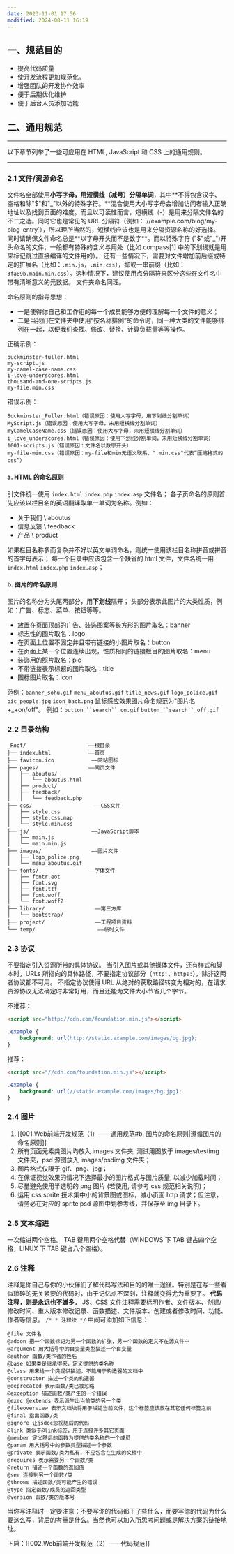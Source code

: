 ```yaml
---
date: 2023-11-01 17:56
modified: 2024-08-11 16:19
---
```


## 一、规范目的
- 提高代码质量
- 使开发流程更加规范化。
- 增强团队的开发协作效率
- 便于后期优化维护
- 便于后台人员添加功能
## 二、通用规范

---

以下章节列举了一些可应用在 HTML, JavaScript 和 CSS 上的通用规则。

---

### 2.1 文件/资源命名
文件名全部使用**小写字母，用短横线（减号）分隔单词**，其中**不得包含汉字、空格和除"$"和"_"以外的特殊字符。**混合使用大小写字母会增加访问者输入正确地址以及找到页面的难度。而且以可读性而言，短横线（-）是用来分隔文件名的不二之选。同时它也是常见的 URL 分隔符（例如：`//example.com/blog/my-blog-entry`），所以理所当然的，短横线应该也是用来分隔资源名称的好选择。
同时请确保文件命名总是**以字母开头而不是数字**。而以特殊字符 ("$"或"_")开头命名的文件，一般都有特殊的含义与用处（比如 compass[1] 中的下划线就是用来标记跳过直接编译的文件用的）。
还有一些情况下，需要对文件增加前后缀或特定的扩展名（比如：`.min.js`，`.min.css`），抑或一串前缀（比如：`3fa89b.main.min.css`）。这种情况下，建议使用点分隔符来区分这些在文件名中带有清晰意义的元数据。
文件夹命名同理。

命名原则的指导思想：
- 一是使得你自己和工作组的每一个成员能够方便的理解每一个文件的意义；
- 二是当我们在文件夹中使用“按名称排例”的命令时，同一种大类的文件能够排列在一起，以便我们查找、修改、替换、计算负载量等等操作。

正确示例：
```
buckminster-fuller.html
my-script.js
my-camel-case-name.css
i-love-underscores.html
thousand-and-one-scripts.js
my-file.min.css
```

错误示例：
```
Buckminster_Fuller.html（错误原因：使用大写字母，用下划线分割单词）
MyScript.js（错误原因：使用大写字母，未用短横线分割单词）
myCamelCaseName.css（错误原因：使用大写字母，未用短横线分割单词）
i_love_underscores.html（错误原因：使用下划线分割单词，未用短横线分割单词）
1001-scripts.js（错误原因：文件名以数字开头）
my-file-min.css（错误原因：my-file和min无语义联系，".min.css"代表“压缩格式的css”）
```

#### a. HTML 的命名原则
引文件统一使用 `index.html` `index.php` `index.asp` 文件名；
各子页命名的原则首先应该以栏目名的英语翻译取单一单词为名称。例如： 
- 关于我们 \ aboutus 
- 信息反馈 \ feedback 
- 产品 \ product

如果栏目名称多而复杂并不好以英文单词命名，则统一使用该栏目名称拼音或拼音的首字母表示；
每一个目录中应该包含一个缺省的 html 文件，文件名统一用 `index.html` `index.php` `index.asp`；

#### b. 图片的命名原则
图片的名称分为头尾两部分，用**下划线**隔开；
头部分表示此图片的大类性质，例如：广告、标志、菜单、按钮等等。
- 放置在页面顶部的广告、装饰图案等长方形的图片取名：banner
- 标志性的图片取名：logo
- 在页面上位置不固定并且带有链接的小图片取名：button
- 在页面上某一个位置连续出现，性质相同的链接栏目的图片取名：menu
- 装饰用的照片取名：pic
- 不带链接表示标题的图片取名：title
- 图标图片取名：icon

范例：`banner_sohu.gif` `menu_aboutus.gif` `title_news.gif` `logo_police.gif` `pic_people.jpg` `icon_back.png`
鼠标感应效果图片命名规范为"图片名+_+on/off"。
例如：`button_``search``_on.gif` `button_``search``_off.gif`

### 2.2 目录结构
```
_Root/                    ——根目录
├── index.html            ——首页
├── favicon.ico            ——网站图标
├── pages/                ——网页文件
│   ├── aboutus/
│   │   └── aboutus.html
│   ├── product/
│   ├── feedback/
│   │   └── feedback.php
├── css/                    ——CSS文件
│   ├── style.css
│   ├── style.css.map
│   └── style.min.css
├── js/                    ——JavaScript脚本
│   ├── main.js
│   └── main.min.js
├── images/                ——图片文件
│   ├── logo_police.png
│   └── menu_aboutus.gif
├── fonts/                ——字体文件
│   ├── fontr.eot
│   ├── font.svg
│   ├── font.ttf
│   ├── font.woff
│   └── font.woff2
├── library/                ——第三方库
│   └── bootstrap/
├── project/                ——工程项目资料
└── temp/                    ——临时文件
```

### 2.3 协议
不要指定引入资源所带的具体协议。
当引入图片或其他媒体文件，还有样式和脚本时，URLs 所指向的具体路径，不要指定协议部分（`http:`，`https:`），除非这两者协议都不可用。
不指定协议使得 URL 从绝对的获取路径转变为相对的，在请求资源协议无法确定时非常好用，而且还能为文件大小节省几个字节。

不推荐：
```html
<script src="http://cdn.com/foundation.min.js"></script>
```
```css
.example {
    background: url(http://static.example.com/images/bg.jpg);
}
```

推荐：
```html
<script src="//cdn.com/foundation.min.js"></script>
```
```css
.example {
    background: url(//static.example.com/images/bg.jpg);
}
```

### 2.4 图片

1. [[001.Web前端开发规范（1）——通用规范#b. 图片的命名原则|遵循图片的命名原则]]
2. 所有页面元素类图片均放入 images 文件夹, 测试用图放于 images/testimg 文件夹，psd 源图放入 images/psdimg 文件夹；
3. 图片格式仅限于 gif、png、jpg；
4. 在保证视觉效果的情况下选择最小的图片格式与图片质量, 以减少加载时间；
5. 尽量避免使用半透明的 png 图片 (若使用, 请参考 css 规范相关说明)；
6. 运用 css sprite 技术集中小的背景图或图标，减小页面 http 请求；但注意，请务必在对应的 sprite psd 源图中划参考线，并保存至 img 目录下。

### 2.5 文本缩进
一次缩进两个空格。
TAB 键用两个空格代替（WINDOWS 下 TAB 键占四个空格，LINUX 下 TAB 键占八个空格）。

### 2.6 注释
注释是你自己与你的小伙伴们了解代码写法和目的的唯一途径。特别是在写一些看似琐碎的无关紧要的代码时，由于记忆点不深刻，注释就变得尤为重要了。
**代码注释，则是永远也不嫌多。**
JS、CSS 文件注释需要标明作者、文件版本、创建/修改时间、重大版本修改记录、函数描述、文件版本、创建或者修改时间、功能、作者等信息。
`/* * 注释块 */`
中间可添加如下信息：
```
@file 文件名
@addon 把一个函数标记为另一个函数的扩张，另一个函数的定义不在源文件中
@argument 用大括号中的自变量类型描述一个自变量
@author 函数/类作者的姓名
@base 如果类是继承得来，定义提供的类名称
@class 用来给一个类提供描述，不能用于构造器的文档中
@constructor 描述一个类的构造器
@deprecated 表示函数/类已被忽略
@exception 描述函数/类产生的一个错误
@exec @extends 表示派生出当前类的另一个类
@fileoverview 表示文档块将用于描述当前文件，这个标签应该放在其它任何标签之前
@final 指出函数/类
@ignore 让jsdoc忽视随后的代码
@link 类似于@link标签，用于连接许多其它页面
@member 定义随后的函数为提供的类名称的一个成员
@param 用大括号中的参数类型描述一个参数
@private 表示函数/类为私有，不应包含在生成的文档中
@requires 表示需要另一个函数/类
@return 描述一个函数的返回值
@see 连接到另一个函数/类
@throws 描述函数/类可能产生的错误
@type 指定函数/成员的返回类型
@version 函数/类的版本号
```
当你写注释时一定要注意：不要写你的代码都干了些什么，而要写你的代码为什么要这么写，背后的考量是什么。当然也可以加入所思考问题或是解决方案的链接地址。

下启：[[002.Web前端开发规范（2）——代码规范]]
